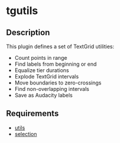 tgutils
=======

Description
-----------

This plugin defines a set of TextGrid utilities:

* Count points in range
* Find labels from beginning or end
* Equalize tier durations
* Explode TextGrid intervals
* Move boundaries to zero-crossings
* Find non-overlapping intervals
* Save as Audacity labels

Requirements
------------

* [utils](https://gitlab.com/cpran/plugin_utils)
* [selection](https://gitlab.com/cpran/plugin_selection)
